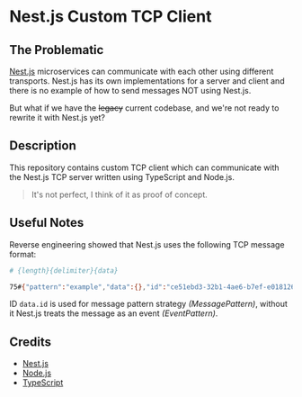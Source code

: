 # Nest.js Custom TCP Client

## The Problematic

[Nest.js]() microservices can communicate with each other using different transports. Nest.js has its own
implementations for a server and client and there is no example of how to send messages NOT using Nest.js.

But what if we have the ~~legacy~~ current codebase, and we're not ready to rewrite it with Nest.js yet?

## Description

This repository contains custom TCP client which can communicate with the Nest.js TCP server written using TypeScript and Node.js.

> It's not perfect, I think of it as proof of concept.

## Useful Notes

Reverse engineering showed that Nest.js uses the following TCP message format:

```bash
# {length}{delimiter}{data}

75#{"pattern":"example","data":{},"id":"ce51ebd3-32b1-4ae6-b7ef-e018126c4cc4"}
```

ID `data.id` is used for message pattern strategy _(MessagePattern)_, without it Nest.js treats the message as an event _(EventPattern)_.

## Credits

- [Nest.js](https://nestjs.com/)
- [Node.js](https://nodejs.org/)
- [TypeScript](https://www.typescriptlang.org/)
